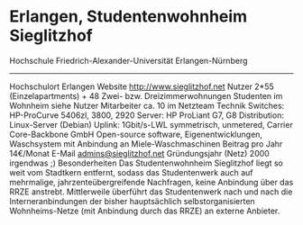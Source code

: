 # Erlangen, Studentenwohnheim Sieglitzhof

  Hochschule              Friedrich-Alexander-Universität Erlangen-Nürnberg
  ----------------------- --------------------------------------------------------------------------------------------------------------------------------------------------------------------------------------------------------------------------------------------------------------------------------------------------------------------------------------------------------------------------------------------------
  Hochschulort            Erlangen
  Website                 <http://www.sieglitzhof.net>
  Nutzer                  2\*55 (Einzelapartments) + 48 Zwei- bzw. Dreizimmerwohnungen
  Studenten im Wohnheim   siehe Nutzer
  Mitarbeiter             ca. 10 im Netzteam
  Technik                 Switches: HP-ProCurve 5406zl, 3800, 2920
                          Server: HP ProLiant G7, G8
                          Distribution: Linux-Server (Debian)
                          Uplink: 1Gbit/s-LWL symmetrisch, unmetered, Carrier Core-Backbone GmbH
                          Open-source software, Eigenentwicklungen, Waschsystem mit Anbindung an Miele-Waschmaschinen
  Beitrag pro Jahr        14€/Monat
  E-Mail                  admins@sieglitzhof.net
  Gründungsjahr (Netz)    2000 irgendwas ;)
  Besonderheiten          Das Studentenwohnheim Sieglitzhof liegt so weit vom Stadtkern entfernt, sodass das Studentenwerk auch auf mehrmalige, jahrzenteübergreifende Nachfragen, keine Anbindung über das RRZE anstrebt. Mittlerweile überführt das Studentenwerk nach und nach die Interneranbindungen der bisher hauptsächlich selbstorganisierten Wohnheims-Netze (mit Anbindung durch das RRZE) an externe Anbieter.
